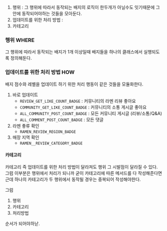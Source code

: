 1. 행위 : 그 행위에 따라서 동작되는 배지의 로직이 한두개가 아닐수도 잇기때문에 그 안에 동작되어야하는 것들을 모아둔다.
2. 업데이트를 위한 처리 방법 : 
3. 카테고리

### 행위 WHERE
그 행위에 따라서 동작되는 배지가 1개 이상일때 배지들을 하나의 클래스에서 실행되도록 정의해둔다.

### 업데이트를 위한 처리 방법 HOW
배지 점수와 레벨을 업데이트 하기 위한 처리 행동이 같은 것들을 모듈화한다.
1. 바로 업데이트
	- `REVIEW_GET_LIKE_COUNT_BADGE` : 커뮤니티의 라멘 리뷰 좋아요
	- `COMMUNITY_GET_LIKE_COUNT_BADGE` : 커뮤니티의 소통 게시글 좋아요
	- `ALL_COMMUNITY_POST_COUNT_BADGE` : 모든 커뮤니티 게시글 (리뷰/소통/Q&A)
	- `ALL_COMMENT_POST_COUNT_BADGE` : 모든 댓글
2. 라멘 좋류 확인
	- `RAMEN_REVIEW_REGION_BADGE` 
3. 매장 지역 확인
	- `RAMEN__REVIEW_CATEGORY_BADGE`


#### 카테고리
카테고리 즉 업데이트를 위한 처리 방법이 달라져도 행위 그 시발점이 달라질 수 있다.
그럼 이부분은 행위에서 처리가 되니까 굳이 카테고리에 따른 메서드를 다 작성해준다면 
근데 하나의 카테고리가 두 행위에서 동작될 경우는 중복되어 작성해야한다.



그럼


1. 행위
2. 카테고리
3. 처리방법

순서가 되어야하낟.